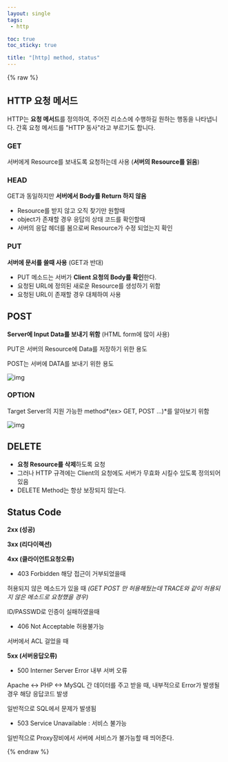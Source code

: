 ```yaml
---
layout: single
tags: 
 - http

toc: true
toc_sticky: true

title: "[http] method, status"
---
```


{% raw %}


## HTTP 요청 메서드

HTTP는 **요청 메서드**를 정의하여, 주어진 리소스에 수행하길 원하는 행동을 나타냅니다. 간혹 요청 메서드를 "HTTP 동사"라고 부르기도 합니다.

### **GET**

서버에게 Resource를 보내도록 요청하는데 사용 (**서버의 Resource를 읽음**)

### **HEAD**

GET과 동일하지만 **서버에서 Body를 Return 하지 않음**

- Resource를 받지 않고 오직 찾기만 원할때
- object가 존재할 경우 응답의 상태 코드를 확인할때
- 서버의 응답 헤더를 봄으로써 Resource가 수정 되었는지 확인

### PUT

**서버에 문서를 쓸때 사용** (GET과 반대)

- PUT 메소드는 서버가 **Client 요청의 Body를 확인**한다.
- 요청된 URL에 정의된 새로운 Resource를 생성하기 위함
- 요청된 URL이 존재할 경우 대체하여 사용

## POST

**Server에 Input Data를 보내기 위함** (HTML form에 많이 사용)

PUT은 서버의 Resource에 Data를 저장하기 위한 용도

POST는 서버에 DATA를 보내기 위한 용도

![img](https://miro.medium.com/max/364/1*Z_GYZfNkE7ow_u-HNC-q2A.jpeg)

### **OPTION**

Target Server의 지원 가능한 method*(ex> GET, POST …)*를 알아보기 위함

![img](https://miro.medium.com/max/464/1*ZwlnGLJiamd-7cOafCO9CA.jpeg)

## **DELETE**

- **요청 Resource를 삭제**하도록 요청
- 그러나 HTTP 규격에는 Client의 요청에도 서버가 무효화 시킬수 있도록 정의되어 있음
- DELETE Method는 항상 보장되지 않는다.



## **Status Code**

**2xx (성공)**

**3xx (리다이렉션)**

**4xx (클라이언트요청오류)**

- 403 Forbidden 해당 접근이 거부되었을때

허용되지 않은 메소드가 있을 때 *(GET POST 만 허용해뒀는데 TRACE와 같이 허용되지 않은 메소드로 요청했을 경우)*

ID/PASSWD로 인증이 실패하였을때

- 406 Not Acceptable 허용불가능

서버에서 ACL 걸었을 때

**5xx (서버응답오류)**

- 500 Interner Server Error 내부 서버 오류

Apache <-> PHP <-> MySQL 간 데이터를 주고 받을 때, 내부적으로 Error가 발생될 경우 해당 응답코드 발생

일반적으로 SQL에서 문제가 발생됨

- 503 Service Unavailable : 서비스 불가능

일반적으로 Proxy장비에서 서버에 서비스가 불가능할 때 띄어준다.


{% endraw %}
